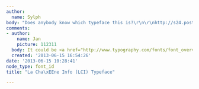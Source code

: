 ```yaml
---
author:
  name: Sylph
body: "Does anybody know which typeface this is?\r\n\r\nhttp://s24.postimg.org/q2fpu6net/sshot_62.png\r\nhttp://s24.postimg.org/4han6kqo5/sshot_64.png"
comments:
- author:
    name: Jan
    picture: 112311
  body: It could be <a href="http://www.typography.com/fonts/font_overview.php?productLineID=100008&path=head">Gotham</a>.
  created: '2013-06-15 16:54:26'
date: '2013-06-15 10:28:41'
node_type: font_id
title: "La Cha\xEEne Info (LCI) Typeface"

---
```

